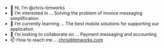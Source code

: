 - 👋 Hi, I’m @chris-timworks
- 👀 I’m interested in ... Solving the problem of invoice messaging simplification
- 🌱 I’m currently learning ... The best mobile solutions for supporting our application
- 💞️ I’m looking to collaborate on ... Payment messaging and accounting
- 📫 How to reach me ... chris@timworks.com

<!---
chris-timworks/chris-timworks is a ✨ special ✨ repository because its `README.md` (this file) appears on your GitHub profile.
You can click the Preview link to take a look at your changes.
--->
